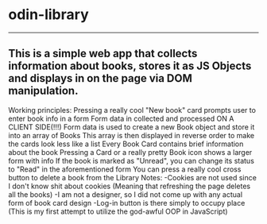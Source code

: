# odin-library
----------------------
This is a simple web app that collects information about books, stores it as JS Objects and displays in on the page via DOM manipulation.
----------------------
Working principles:
    Pressing a really cool "New book" card prompts user to enter book info in a form
    Form data in collected and processed ON A CLIENT SIDE(!!!)
    Form data is used to create a new Book object and store it into an array of Books
    This array is then displayed in reverse order to make the cards look less like a list
    Every Book Card contains brief information about the book
    Pressing a Card or a really pretty Book icon shows a larger form with info
    If the book is marked as "Unread", you can change its status to "Read" in the aforementioned form
    You can press a really cool cross button to delete a book from the Library
Notes:
    -Cookies are not used since I don't know shit about cookies (Meaning that refreshing the page deletes all the books)
    -I am not a designer, so I did not come up with any actual form of book card design
    -Log-in button is there simply to occupy place
(This is my first attempt to utilize the god-awful OOP in JavaScript)